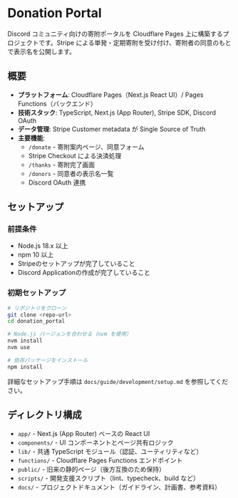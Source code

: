 # Donation Portal

Discord コミュニティ向けの寄附ポータルを Cloudflare Pages 上に構築するプロジェクトです。Stripe による単発・定期寄附を受け付け、寄附者の同意のもとで表示名を公開します。

## 概要

- **プラットフォーム**: Cloudflare Pages（Next.js React UI）/ Pages Functions（バックエンド）
- **技術スタック**: TypeScript, Next.js (App Router), Stripe SDK, Discord OAuth
- **データ管理**: Stripe Customer metadata が Single Source of Truth
- **主要機能**:
  - `/donate` - 寄附案内ページ、同意フォーム
  - Stripe Checkout による決済処理
  - `/thanks` - 寄附完了画面
  - `/donors` - 同意者の表示名一覧
  - Discord OAuth 連携

## セットアップ

### 前提条件

- Node.js 18.x 以上
- npm 10 以上
- Stripeのセットアップが完了していること
- Discord Applicationの作成が完了していること

### 初期セットアップ

```bash
# リポジトリをクローン
git clone <repo-url>
cd donation_portal

# Node.js バージョンを合わせる（nvm を使用）
nvm install
nvm use

# 依存パッケージをインストール
npm install
```

詳細なセットアップ手順は `docs/guide/development/setup.md` を参照してください。

## ディレクトリ構成

- `app/` - Next.js (App Router) ベースの React UI
- `components/` - UI コンポーネントとページ共有ロジック
- `lib/` - 共通 TypeScript モジュール（認証、ユーティリティなど）
- `functions/` - Cloudflare Pages Functions エンドポイント
- `public/` - 旧来の静的ページ（後方互換のため保持）
- `scripts/` - 開発支援スクリプト（lint、typecheck、build など）
- `docs/` - プロジェクトドキュメント（ガイドライン、計画書、参考資料）

